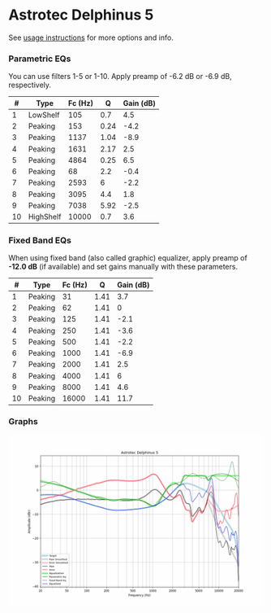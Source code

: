 # Astrotec Delphinus 5
See [usage instructions](https://github.com/jaakkopasanen/AutoEq#usage) for more options and info.

### Parametric EQs
You can use filters 1-5 or 1-10. Apply preamp of -6.2 dB or -6.9 dB, respectively.

|   # | Type      |   Fc (Hz) |    Q |   Gain (dB) |
|-----|-----------|-----------|------|-------------|
|   1 | LowShelf  |       105 | 0.7  |         4.5 |
|   2 | Peaking   |       153 | 0.24 |        -4.2 |
|   3 | Peaking   |      1137 | 1.04 |        -8.9 |
|   4 | Peaking   |      1631 | 2.17 |         2.5 |
|   5 | Peaking   |      4864 | 0.25 |         6.5 |
|   6 | Peaking   |        68 | 2.2  |        -0.4 |
|   7 | Peaking   |      2593 | 6    |        -2.2 |
|   8 | Peaking   |      3095 | 4.4  |         1.8 |
|   9 | Peaking   |      7038 | 5.92 |        -2.5 |
|  10 | HighShelf |     10000 | 0.7  |         3.6 |

### Fixed Band EQs
When using fixed band (also called graphic) equalizer, apply preamp of **-12.0 dB** (if available) and set gains manually with these parameters.

|   # | Type    |   Fc (Hz) |    Q |   Gain (dB) |
|-----|---------|-----------|------|-------------|
|   1 | Peaking |        31 | 1.41 |         3.7 |
|   2 | Peaking |        62 | 1.41 |         0   |
|   3 | Peaking |       125 | 1.41 |        -2.1 |
|   4 | Peaking |       250 | 1.41 |        -3.6 |
|   5 | Peaking |       500 | 1.41 |        -2.2 |
|   6 | Peaking |      1000 | 1.41 |        -6.9 |
|   7 | Peaking |      2000 | 1.41 |         2.5 |
|   8 | Peaking |      4000 | 1.41 |         6   |
|   9 | Peaking |      8000 | 1.41 |         4.6 |
|  10 | Peaking |     16000 | 1.41 |        11.7 |

### Graphs
![](./Astrotec%20Delphinus%205.png)
